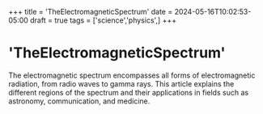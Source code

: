 +++
title = 'TheElectromagneticSpectrum'
date = 2024-05-16T10:02:53-05:00
draft = true
tags = ['science','physics',]
+++


# 'TheElectromagneticSpectrum'

The electromagnetic spectrum encompasses all forms of electromagnetic radiation, from radio waves to gamma rays. This article explains the different regions of the spectrum and their applications in fields such as astronomy, communication, and medicine.